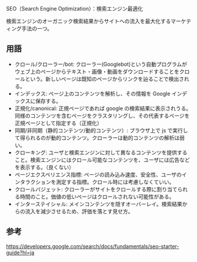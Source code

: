 SEO（Search Engine Optimization）：検索エンジン最適化

検索エンジンのオーガニック検索結果からサイトへの流入を最大化するマーケティング手法の一つ。

## 用語

- クロール/クローラー/bot: クローラー(Googlebot)という自動プログラムがウェブ上のページからテキスト・画像・動画をダウンロードすることをクロールという。新しいページは既知のページからリンクを辿ることで検出される。
- インデックス: ページ上のコンテンツを解析し、その情報を Google インデックスに保存する。
- 正規化/canonical: 正規ページであれば google の検索結果に表示されうる。同様のコンテンツを含むページをクラスタリングし、その代表するページを正規ページとして指定する（正規化）
- 同期/非同期（静的コンテンツ/動的コンテンツ）: ブラウザ上で js で実行して得られるのが動的コンテンツ。クローラーは動的コンテンツの解析は弱い。
- クローキング: ユーザと検索エンジンに対して異なるコンテンツを提供すること。検索エンジンにはクロール可能なコンテンツを、ユーザには広告などを表示する。（良くない）
- ページエクスペリエンス指標: ページの読み込み速度、安全性、ユーザのインタラクションを測定する指標。クロール時には考慮しなくていい。
- クロールバジェット: クローラーがサイトをクロールする際に割り当てられる時間のこと。価値の低いページはクロールされない可能性がある。
- インターステイシャル: メインコンテンツを隠すオーバーレイ。検索結果からの流入を減少させるため、評価を落とす見せ方。

## 参考

https://developers.google.com/search/docs/fundamentals/seo-starter-guide?hl=ja
